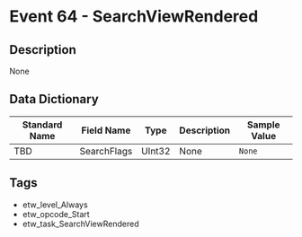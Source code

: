 # Event 64 - SearchViewRendered

## Description
None

## Data Dictionary
|Standard Name|Field Name|Type|Description|Sample Value|
|---|---|---|---|---|
|TBD|SearchFlags|UInt32|None|`None`|

## Tags
* etw_level_Always
* etw_opcode_Start
* etw_task_SearchViewRendered